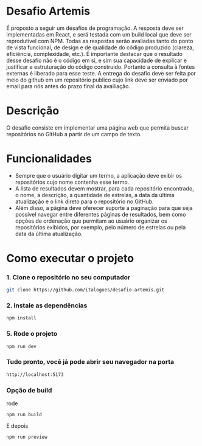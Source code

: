 # Desafio Artemis

É proposto a seguir um desafios de programação. A resposta deve ser implementadas
em React, e será testada com um build local que deve ser reprodutivel com NPM.
Todas as respostas serão avaliadas tanto do ponto de vista funcional, de design e de
qualidade do código produzido (clareza, eficiência, complexidade, etc.).
É importante destacar que o resultado desse desafio não é o código em si, e sim sua
capacidade de explicar e justificar e estruturação do código construido. Portanto a
consulta à fontes externas é liberado para esse teste.
A entrega do desafio deve ser feita por meio do github em um repositório publico cujo
link deve ser enviado por email para nós antes do prazo final da availiação.

# Descrição

O desafio consiste em implementar uma página web que permita buscar repositórios
no GitHub a partir de um campo de texto.

# Funcionalidades

<ul>
  <li>Sempre que o usuário digitar um termo, a aplicação deve exibir os repositórios cujo nome contenha esse termo.</li>
  <li>A lista de resultados devem mostrar, para cada repositório encontrado, o nome, a descrição, a quantidade de estrelas, a data da última atualização e o link direto para o repositório no GitHub.</li>
  <li>Além disso, a página deve oferecer suporte a paginação para que seja possível navegar
entre diferentes páginas de resultados, bem como opções de ordenação que permitam
ao usuário organizar os repositórios exibidos, por exemplo, pelo número de estrelas ou
pela data da última atualização.</li>
</ul>

# Como executar o projeto

### 1. Clone o repositório no seu computador

```sh
git clone https://github.com/italogoes/desafio-artemis.git
```

### 2. Instale as dependências

```sh
npm install
```

### 5. Rode o projeto

```sh
npm run dev
```

### Tudo pronto, você já pode abrir seu navegador na porta

```sh
http://localhost:5173
```

### Opção de build
rode
```
npm run build
```
E depois
```
npm run preview
```